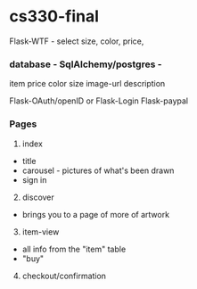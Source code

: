# cs330-final


Flask-WTF - select size, color, price, 

### database - SqlAlchemy/postgres - 
  item
      price
      color
      size
      image-url
      description
  
  


Flask-OAuth/openID or Flask-Login
Flask-paypal



### Pages
1) index
* title
* carousel - pictures of what's been drawn
* sign in

2) discover
* brings you to a page of more of artwork
  
3) item-view
* all info from the "item" table
* "buy"
    
4) checkout/confirmation
    
  
